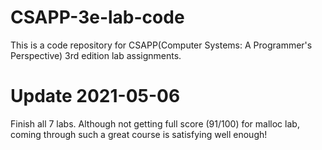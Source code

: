# CSAPP-3e-lab-code
This is a code repository for CSAPP(Computer Systems: A Programmer's Perspective) 3rd edition lab assignments.

# Update 2021-05-06
Finish all 7 labs. Although not getting full score (91/100) for malloc lab, coming through such a great course is satisfying well enough!
